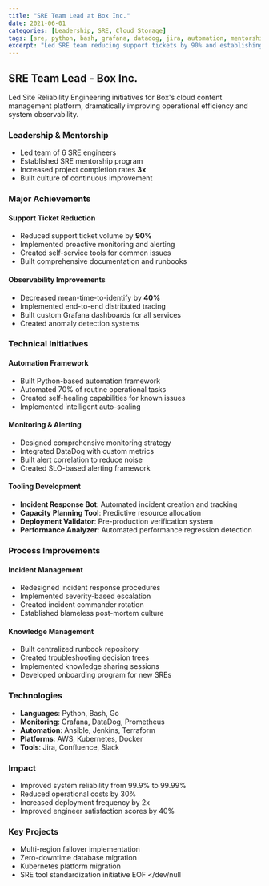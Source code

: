 ```yaml
---
title: "SRE Team Lead at Box Inc."
date: 2021-06-01
categories: [Leadership, SRE, Cloud Storage]
tags: [sre, python, bash, grafana, datadog, jira, automation, mentorship]
excerpt: "Led SRE team reducing support tickets by 90% and establishing robust monitoring systems"
---
```


## SRE Team Lead - Box Inc.

Led Site Reliability Engineering initiatives for Box's cloud content management platform, dramatically improving operational efficiency and system observability.

### Leadership & Mentorship
- Led team of 6 SRE engineers
- Established SRE mentorship program
- Increased project completion rates **3x**
- Built culture of continuous improvement

### Major Achievements

#### Support Ticket Reduction
- Reduced support ticket volume by **90%**
- Implemented proactive monitoring and alerting
- Created self-service tools for common issues
- Built comprehensive documentation and runbooks

#### Observability Improvements
- Decreased mean-time-to-identify by **40%**
- Implemented end-to-end distributed tracing
- Built custom Grafana dashboards for all services
- Created anomaly detection systems

### Technical Initiatives

#### Automation Framework
- Built Python-based automation framework
- Automated 70% of routine operational tasks
- Created self-healing capabilities for known issues
- Implemented intelligent auto-scaling

#### Monitoring & Alerting
- Designed comprehensive monitoring strategy
- Integrated DataDog with custom metrics
- Built alert correlation to reduce noise
- Created SLO-based alerting framework

#### Tooling Development
- **Incident Response Bot**: Automated incident creation and tracking
- **Capacity Planning Tool**: Predictive resource allocation
- **Deployment Validator**: Pre-production verification system
- **Performance Analyzer**: Automated performance regression detection

### Process Improvements

#### Incident Management
- Redesigned incident response procedures
- Implemented severity-based escalation
- Created incident commander rotation
- Established blameless post-mortem culture

#### Knowledge Management
- Built centralized runbook repository
- Created troubleshooting decision trees
- Implemented knowledge sharing sessions
- Developed onboarding program for new SREs

### Technologies
- **Languages**: Python, Bash, Go
- **Monitoring**: Grafana, DataDog, Prometheus
- **Automation**: Ansible, Jenkins, Terraform
- **Platforms**: AWS, Kubernetes, Docker
- **Tools**: Jira, Confluence, Slack

### Impact
- Improved system reliability from 99.9% to 99.99%
- Reduced operational costs by 30%
- Increased deployment frequency by 2x
- Improved engineer satisfaction scores by 40%

### Key Projects
- Multi-region failover implementation
- Zero-downtime database migration
- Kubernetes platform migration
- SRE tool standardization initiative
EOF </dev/null
